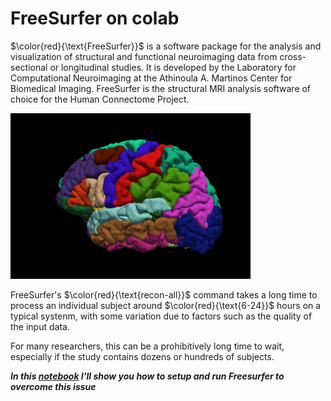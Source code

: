 # FreeSurfer on colab

$\color{red}{\text{FreeSurfer}}$ is a software package for the analysis and visualization of structural and functional neuroimaging data from cross-sectional or longitudinal studies. It is developed by the Laboratory for Computational Neuroimaging at the Athinoula A. Martinos Center for Biomedical Imaging. FreeSurfer is the structural MRI analysis software of choice for the Human Connectome Project.



![FreeSurfer](https://github.com/tajerian/FreeSurfer_on_colab/blob/main/FreeSurfer.gif?raw=true")



FreeSurfer's $\color{red}{\text{recon-all}}$ command takes a long time to process an individual subject around $\color{red}{\text{6-24}}$ hours on a typical systenm, with some variation due to factors such as the quality of the input data.

For many researchers, this can be a prohibitively long time to wait, especially if the study contains dozens or hundreds of subjects.

***In this [notebook](https://github.com/tajerian/FreeSurfer_on_colab/blob/main/FreeSurfer.ipynb "FreeSurfer on colab") I'll show you how to setup and run Freesurfer to overcome this issue***



